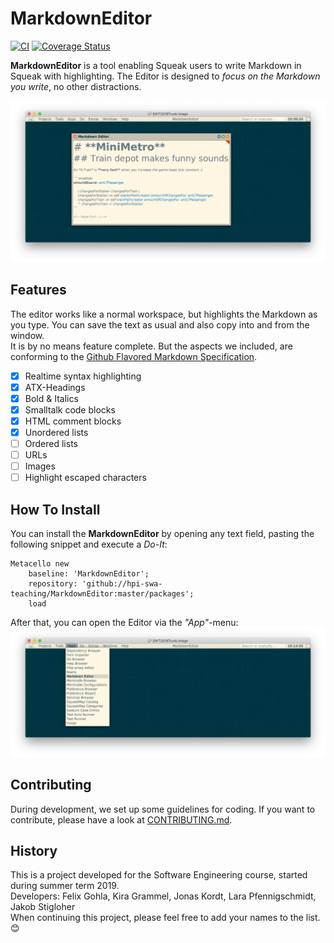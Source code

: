 # MarkdownEditor 

[![CI][github_actions_badge]][github_actions_url]
[![Coverage Status][coveralls_badge]][coveralls_url]

**MarkdownEditor** is a tool enabling Squeak users to write Markdown in Squeak with highlighting. The Editor is designed to *focus on the Markdown you write*, no other distractions.

![Editor Window](screenshots/window.png)

## Features

The editor works like a normal workspace, but highlights the Markdown as you type. You can save the text as usual and also copy into and from the window.  
It is by no means feature complete. But the aspects we included, are conforming to the [Github Flavored Markdown Specification](https://github.github.com/gfm/). 

- [x] Realtime syntax highlighting
- [x] ATX-Headings
- [x] Bold & Italics
- [x] Smalltalk code blocks
- [x] HTML comment blocks
- [x] Unordered lists
- [ ] Ordered lists
- [ ] URLs
- [ ] Images
- [ ] Highlight escaped characters

## How To Install
You can install the **MarkdownEditor** by opening any text field, pasting the following snippet and execute a *Do-It*:

```smalltalk
Metacello new
	baseline: 'MarkdownEditor';
	repository: 'github://hpi-swa-teaching/MarkdownEditor:master/packages';
	load
```

After that, you can open the Editor via the *"App"*-menu:  
![Opening Markdown Editor](screenshots/how-to-open.png)

## Contributing
During development, we set up some guidelines for coding. If you want to contribute, please have a look at [CONTRIBUTING.md](CONTRIBUTING.md).

## History
This is a project developed for the Software Engineering course, started during summer term 2019.  
Developers: Felix Gohla, Kira Grammel, Jonas Kordt, Lara Pfennigschmidt, Jakob Stigloher  
When continuing this project, please feel free to add your names to the list. 😊

<!-- References -->
[coveralls_badge]: https://coveralls.io/repos/github/hpi-swa-teaching/MarkdownEditor/badge.svg?branch=master
[coveralls_url]: https://coveralls.io/github/hpi-swa-teaching/MarkdownEditor
[github_actions_badge]: https://github.com/hpi-swa-teaching/MarkdownEditor/workflows/CI/badge.svg?branch=master
[github_actions_url]: https://github.com/hpi-swa-teaching/MarkdownEditor/actions
